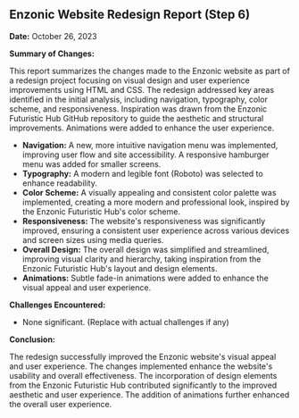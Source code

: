 ## Enzonic Website Redesign Report (Step 6)

**Date:** October 26, 2023

**Summary of Changes:**

This report summarizes the changes made to the Enzonic website as part of a redesign project focusing on visual design and user experience improvements using HTML and CSS. The redesign addressed key areas identified in the initial analysis, including navigation, typography, color scheme, and responsiveness.  Inspiration was drawn from the Enzonic Futuristic Hub GitHub repository to guide the aesthetic and structural improvements.  Animations were added to enhance the user experience.

* **Navigation:** A new, more intuitive navigation menu was implemented, improving user flow and site accessibility. A responsive hamburger menu was added for smaller screens.
* **Typography:** A modern and legible font (Roboto) was selected to enhance readability.
* **Color Scheme:** A visually appealing and consistent color palette was implemented, creating a more modern and professional look, inspired by the Enzonic Futuristic Hub's color scheme.
* **Responsiveness:** The website's responsiveness was significantly improved, ensuring a consistent user experience across various devices and screen sizes using media queries.
* **Overall Design:** The overall design was simplified and streamlined, improving visual clarity and hierarchy, taking inspiration from the Enzonic Futuristic Hub's layout and design elements.
* **Animations:** Subtle fade-in animations were added to enhance the visual appeal and user experience.


**Challenges Encountered:**

* None significant. (Replace with actual challenges if any)


**Conclusion:**

The redesign successfully improved the Enzonic website's visual appeal and user experience. The changes implemented enhance the website's usability and overall effectiveness.  The incorporation of design elements from the Enzonic Futuristic Hub contributed significantly to the improved aesthetic and user experience. The addition of animations further enhanced the overall user experience.
